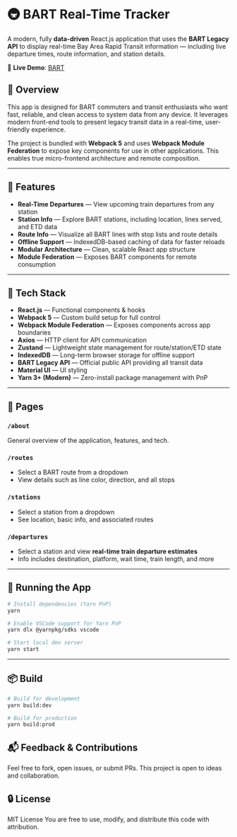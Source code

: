 # 🚇 BART Real-Time Tracker

A modern, fully **data-driven** React.js application that uses the **BART Legacy API** to display real-time Bay Area Rapid Transit information — including live departure times, route information, and station details.

🔗 **Live Demo**: [BART](http://jay-real-time.srv658343.hstgr.cloud)

## 📌 Overview

This app is designed for BART commuters and transit enthusiasts who want fast, reliable, and clean access to system data from any device. It leverages modern front-end tools to present legacy transit data in a real-time, user-friendly experience.

The project is bundled with **Webpack 5** and uses **Webpack Module Federation** to expose key components for use in other applications. This enables true micro-frontend architecture and remote composition.

---

## 🚀 Features

- **Real-Time Departures** — View upcoming train departures from any station
- **Station Info** — Explore BART stations, including location, lines served, and ETD data
- **Route Info** — Visualize all BART lines with stop lists and route details
- **Offline Support** — IndexedDB-based caching of data for faster reloads
- **Modular Architecture** — Clean, scalable React app structure
- **Module Federation** — Exposes BART components for remote consumption

---

## 🧠 Tech Stack

- **React.js** — Functional components & hooks
- **Webpack 5** — Custom build setup for full control
- **Webpack Module Federation** — Exposes components across app boundaries
- **Axios** — HTTP client for API communication
- **Zustand** — Lightweight state management for route/station/ETD state
- **IndexedDB** — Long-term browser storage for offline support
- **BART Legacy API** — Official public API providing all transit data
- **Material UI** — UI styling
- **Yarn 3+ (Modern)** — Zero-install package management with PnP

---

## 📄 Pages

### `/about`

General overview of the application, features, and tech.

### `/routes`

- Select a BART route from a dropdown
- View details such as line color, direction, and all stops

### `/stations`

- Select a station from a dropdown
- See location, basic info, and associated routes

### `/departures`

- Select a station and view **real-time train departure estimates**
- Info includes destination, platform, wait time, train length, and more

---

## 🧪 Running the App

```bash
# Install dependencies (Yarn PnP)
yarn

# Enable VSCode support for Yarn PnP
yarn dlx @yarnpkg/sdks vscode

# Start local dev server
yarn start
```

---

## 📦 Build

```bash
# Build for development
yarn build:dev

# Build for production
yarn build:prod
```
## 📬 Feedback & Contributions
Feel free to fork, open issues, or submit PRs.
This project is open to ideas and collaboration.

## 🔒 License
MIT License
You are free to use, modify, and distribute this code with attribution.